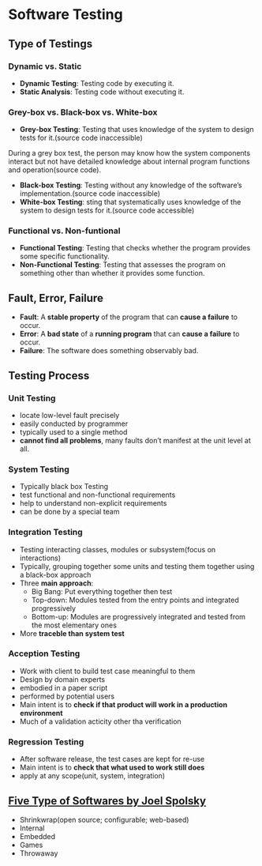 # Software Testing
## Type of Testings
### Dynamic vs. Static
- **Dynamic Testing**: Testing code by executing it.
- **Static Analysis**: Testing code without executing it.

### Grey-box vs. Black-box vs. White-box
- **Grey-box Testing**: Testing that uses knowledge of the system to design tests for it.(source code inaccessible)

During a grey box test, the person may know how the system components interact but not have detailed knowledge about internal program functions and operation(source code).

- **Black-box Testing**: Testing without any knowledge of the software’s implementation.(source code inaccessible)
- **White-box Testing**: sting that systematically uses knowledge of the system to design tests for it.(source code accessible)

### Functional vs. Non-funtional
- **Functional Testing**: Testing that checks whether the program provides some specific functionality.
- **Non-Functional Testing**: Testing that assesses the program on something other than whether it provides some function.

## Fault, Error, Failure
- **Fault**: A **stable property** of the program that can **cause a failure** to occur.
- **Error**: A **bad state** of a **running program** that can **cause a failure** to occur.
- **Failure**: The software does something observably bad.

## Testing Process
### Unit Testing
- locate low-level fault precisely
- easily conducted by programmer
- typically used to a single method
- **cannot find all problems**, many faults don’t manifest at the unit level at all.
### System Testing
- Typically black box Testing
- test functional and non-functional requirements
- help to understand non-explicit requirements
- can be done by a special team
### Integration Testing
- Testing interacting classes, modules or subsystem(focus on interactions)
- Typically, grouping together some units and testing them together using a black-box approach
- Three **main approach**:
  - Big Bang: Put everything together then test
  - Top-down: Modules tested from the entry points and integrated progressively
  - Bottom-up: Modules are progressively integrated and tested from the most elementary ones
- More **traceble than system test**
### Acception Testing
- Work with client to build test case meaningful to them
- Design by domain experts
- embodied in a paper script
- performed by potential users
- Main intent is to **check if that product will work in a production environment**
- Much of a validation acticity other tha verification
### Regression Testing
- After software release, the test cases are kept for re-use
- Main intent is to **check that what used to work still does**
- apply at any scope(unit, system, integration)

## [Five Type of Softwares by Joel Spolsky](https://www.joelonsoftware.com/2002/05/06/five-worlds/)
- Shrinkwrap(open source; configurable; web-based)
- Internal
- Embedded
- Games
- Throwaway
